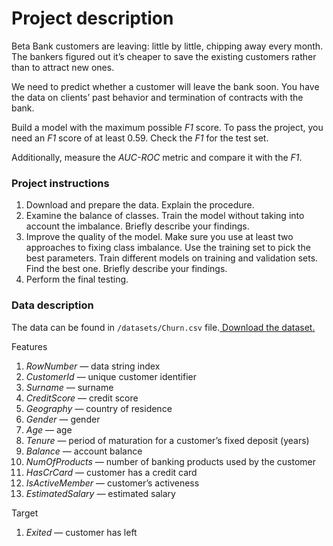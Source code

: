 
# **Project description**

Beta Bank customers are leaving: little by little, chipping away every month. The bankers figured out it’s cheaper to save the existing customers rather than to attract new ones.

We need to predict whether a customer will leave the bank soon. You have the data on clients’ past behavior and termination of contracts with the bank.

Build a model with the maximum possible _F1_ score. To pass the project, you need an _F1_ score of at least 0.59. Check the _F1_ for the test set.

Additionally, measure the _AUC-ROC_ metric and compare it with the _F1_.


### **Project instructions**



1. Download and prepare the data. Explain the procedure.
2. Examine the balance of classes. Train the model without taking into account the imbalance. Briefly describe your findings.
3. Improve the quality of the model. Make sure you use at least two approaches to fixing class imbalance. Use the training set to pick the best parameters. Train different models on training and validation sets. Find the best one. Briefly describe your findings.
4. Perform the final testing.


### **Data description**

The data can be found in `/datasets/Churn.csv` file.[ Download the dataset.](https://practicum-content.s3.us-west-1.amazonaws.com/datasets/Churn.csv)

Features



1. _RowNumber_ — data string index
2. _CustomerId_ — unique customer identifier
3. _Surname_ — surname
4. _CreditScore_ — credit score
5. _Geography_ — country of residence
6. _Gender_ — gender
7. _Age_ — age
8. _Tenure_ — period of maturation for a customer’s fixed deposit (years)
9. _Balance_ — account balance
10. _NumOfProducts_ — number of banking products used by the customer
11. _HasCrCard_ — customer has a credit card
12. _IsActiveMember_ — customer’s activeness
13. _EstimatedSalary_ — estimated salary

Target



1. _Exited_ — сustomer has left